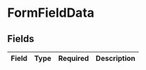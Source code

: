 # FormFieldData


## Fields

| Field       | Type        | Required    | Description |
| ----------- | ----------- | ----------- | ----------- |